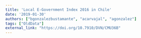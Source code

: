 ```yaml
---
title: 'Local E-Government Index 2016 in Chile'
date: '2019-01-30'
authors: ["bgonzalezbustamante", "acarvajal", "agonzalez"]
tags: ["OldData"]
external_link: "https://doi.org/10.7910/DVN/CMU36B"
---
```

